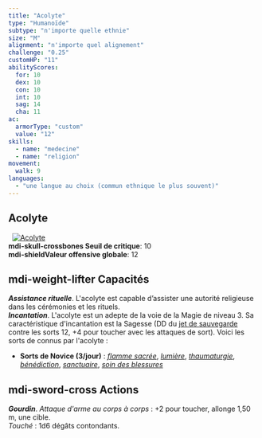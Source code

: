 ```yaml
---
title: "Acolyte"
type: "Humanoïde"
subtype: "n'importe quelle ethnie"
size: "M"
alignment: "n'importe quel alignement"
challenge: "0.25"
customHP: "11"
abilityScores:
  for: 10
  dex: 10
  con: 10
  int: 10
  sag: 14
  cha: 11
ac:
  armorType: "custom"
  value: "12"
skills:
  - name: "medecine"
  - name: "religion"
movement:
  walk: 9
languages:
  - "une langue au choix (commun ethnique le plus souvent)"
---
```

## Acolyte
&nbsp;
[![Acolyte](https://www.douaratil.fr/illustrations/humanoide/acolytem.png)](https://www.douaratil.fr/illustrations/humanoide/acolyte.jpg)  
**<v-icon>mdi-skull-crossbones</v-icon> Seuil de critique**: 10   
**<v-icon>mdi-shield</v-icon>Valeur offensive globale**: 12  
## <v-icon>mdi-weight-lifter</v-icon>  Capacités
_**Assistance rituelle**_. L'acolyte est capable d’assister une autorité religieuse dans les cérémonies et les rituels.  
_**Incantation**_. L'acolyte est un adepte de la voie de la Magie de niveau 3. Sa caractéristique d'incantation est la Sagesse (DD du [jet de sauvegarde](/utiliser-les-caracteristiques/#jets-de-sauvegarde) contre les sorts 12, +4 pour toucher avec les attaques de sort). Voici les sorts de connus par l'acolyte :
* **Sorts de Novice (3/jour)** : [_flamme sacrée_](/grimoire/flamme-sacree/), [_lumière_](/grimoire/lumiere/), [_thaumaturgie_](/grimoire/thaumaturgie/), [_bénédiction_](/grimoire/benediction/), [_sanctuaire_](/grimoire/sanctuaire/), [_soin des blessures_](/grimoire/soin-des-blessures/)

## <v-icon>mdi-sword-cross</v-icon>  Actions
_**Gourdin**_. _Attaque d'arme au corps à corps_ : +2 pour toucher, allonge 1,50 m, une cible.  
_Touché_ : 1d6 dégâts contondants.
